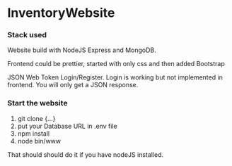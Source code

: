 # InventoryWebsite 
### Stack used 
Website build with NodeJS Express and MongoDB. 

Frontend could be prettier, started with only css and then added Bootstrap 

JSON Web Token Login/Register.
Login is working but not implemented in frontend. You will only get a JSON response. 

### Start the website
 
1. git clone {...}
2. put your Database URL in .env file
3. npm install
4. node bin/www

That should should do it if you have nodeJS installed. 
